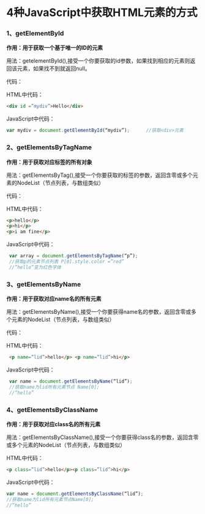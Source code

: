 # 4种JavaScript中获取HTML元素的方式

### 1、getElementById

**作用：用于获取一个基于唯一的ID的元素**

用法：getelementById(),接受一个你要获取的id参数，如果找到相应的元素则返回该元素，如果找不到就返回null。

代码：

HTML中代码：

```html
<div id =”mydiv”>Hello</div>
```

JavaScript中代码：

```js
var mydiv = document.getElementById(“mydiv”);      //获取<div>元素
```

### **2、getElementsByTagName**

**作用：用于获取对应标签的所有对象**

用法：getElementsByTag(),接受一个你要获取的标签的参数，返回含零或多个元素的NodeList（节点列表，与数组类似）

代码：

HTML中代码：

```html
<p>hello</p>
<p>hi</p>
<p>i am fine</p>
```

JavaScript中代码：

```js
 var array = document.getElementsByTagName(“p”);           
 //获取p的元素节点列表 P[0].style.color =”red”                      
 //”hello”变为红色字体
```

### **3、getElementsByName**

**作用：用于获取对应name名的所有元素**

用法：getElementsByName(),接受一个你要获得name名的参数，返回含零或多个元素的NodeList（节点列表，与数组类似）

代码：

HTML中代码：

```html
 <p name=”lid”>hello</p> <p name=”lid”>hi</p>
```

JavaScript中代码：

```js
 var name = document.getElementsByName(“lid”);  
 //获取name为lid所有元素节点 Name[0];            
 //”hello”
```

### **4、getElementsByClassName**

**作用：用于获取对应class名的所有元素**

用法：getElementsByClassName(),接受一个你要获得class名的参数，返回含零或多个元素的NodeList（节点列表，与数组类似）

HTML中代码：

```html
<p class=”lid”>hello</p><p class=”lid”>hi</p>
```

JavaScript中代码：

```js
var name = document.getElementsByClassName(“lid”);   
//获取name为lid所有元素节点Name[0];            
//”hello”
```